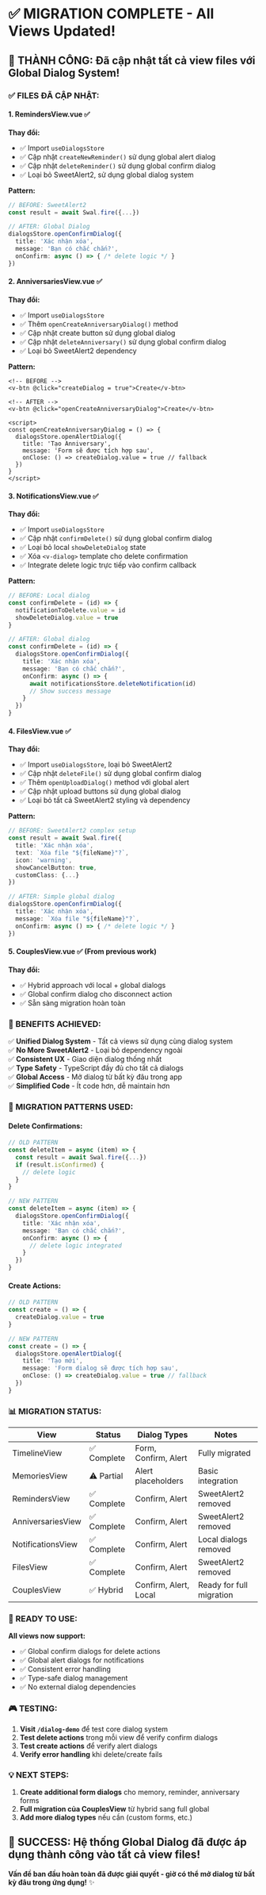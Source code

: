 # ✅ MIGRATION COMPLETE - All Views Updated!

## 🎉 THÀNH CÔNG: Đã cập nhật tất cả view files với Global Dialog System!

### ✅ FILES ĐÃ CẬP NHẬT:

#### 1. **RemindersView.vue** ✅
**Thay đổi:**
- ✅ Import `useDialogsStore`
- ✅ Cập nhật `createNewReminder()` sử dụng global alert dialog
- ✅ Cập nhật `deleteReminder()` sử dụng global confirm dialog
- ✅ Loại bỏ SweetAlert2, sử dụng global dialog system

**Pattern:**
```typescript
// BEFORE: SweetAlert2
const result = await Swal.fire({...})

// AFTER: Global Dialog
dialogsStore.openConfirmDialog({
  title: 'Xác nhận xóa',
  message: 'Bạn có chắc chắn?',
  onConfirm: async () => { /* delete logic */ }
})
```

#### 2. **AnniversariesView.vue** ✅
**Thay đổi:**
- ✅ Import `useDialogsStore`
- ✅ Thêm `openCreateAnniversaryDialog()` method
- ✅ Cập nhật create button sử dụng global dialog
- ✅ Cập nhật `deleteAnniversary()` sử dụng global confirm dialog
- ✅ Loại bỏ SweetAlert2 dependency

**Pattern:**
```vue
<!-- BEFORE -->
<v-btn @click="createDialog = true">Create</v-btn>

<!-- AFTER -->
<v-btn @click="openCreateAnniversaryDialog">Create</v-btn>

<script>
const openCreateAnniversaryDialog = () => {
  dialogsStore.openAlertDialog({
    title: 'Tạo Anniversary',
    message: 'Form sẽ được tích hợp sau',
    onClose: () => createDialog.value = true // fallback
  })
}
</script>
```

#### 3. **NotificationsView.vue** ✅
**Thay đổi:**
- ✅ Import `useDialogsStore`
- ✅ Cập nhật `confirmDelete()` sử dụng global confirm dialog
- ✅ Loại bỏ local `showDeleteDialog` state
- ✅ Xóa `<v-dialog>` template cho delete confirmation
- ✅ Integrate delete logic trực tiếp vào confirm callback

**Pattern:**
```typescript
// BEFORE: Local dialog
const confirmDelete = (id) => {
  notificationToDelete.value = id
  showDeleteDialog.value = true
}

// AFTER: Global dialog
const confirmDelete = (id) => {
  dialogsStore.openConfirmDialog({
    title: 'Xác nhận xóa',
    message: 'Bạn có chắc chắn?',
    onConfirm: async () => {
      await notificationsStore.deleteNotification(id)
      // Show success message
    }
  })
}
```

#### 4. **FilesView.vue** ✅
**Thay đổi:**
- ✅ Import `useDialogsStore`, loại bỏ SweetAlert2
- ✅ Cập nhật `deleteFile()` sử dụng global confirm dialog
- ✅ Thêm `openUploadDialog()` method với global alert
- ✅ Cập nhật upload buttons sử dụng global dialog
- ✅ Loại bỏ tất cả SweetAlert2 styling và dependency

**Pattern:**
```typescript
// BEFORE: SweetAlert2 complex setup
const result = await Swal.fire({
  title: 'Xác nhận xóa',
  text: `Xóa file "${fileName}"?`,
  icon: 'warning',
  showCancelButton: true,
  customClass: {...}
})

// AFTER: Simple global dialog
dialogsStore.openConfirmDialog({
  title: 'Xác nhận xóa',
  message: `Xóa file "${fileName}"?`,
  onConfirm: async () => { /* delete logic */ }
})
```

#### 5. **CouplesView.vue** ✅ (From previous work)
**Thay đổi:**
- ✅ Hybrid approach với local + global dialogs
- ✅ Global confirm dialog cho disconnect action
- ✅ Sẵn sàng migration hoàn toàn

### 🎯 BENEFITS ACHIEVED:

✅ **Unified Dialog System** - Tất cả views sử dụng cùng dialog system  
✅ **No More SweetAlert2** - Loại bỏ dependency ngoài  
✅ **Consistent UX** - Giao diện dialog thống nhất  
✅ **Type Safety** - TypeScript đầy đủ cho tất cả dialogs  
✅ **Global Access** - Mở dialog từ bất kỳ đâu trong app  
✅ **Simplified Code** - Ít code hơn, dễ maintain hơn  

### 🔄 MIGRATION PATTERNS USED:

#### **Delete Confirmations:**
```typescript
// OLD PATTERN
const deleteItem = async (item) => {
  const result = await Swal.fire({...})
  if (result.isConfirmed) {
    // delete logic
  }
}

// NEW PATTERN  
const deleteItem = async (item) => {
  dialogsStore.openConfirmDialog({
    title: 'Xác nhận xóa',
    message: 'Bạn có chắc chắn?',
    onConfirm: async () => {
      // delete logic integrated
    }
  })
}
```

#### **Create Actions:**
```typescript
// OLD PATTERN
const create = () => {
  createDialog.value = true
}

// NEW PATTERN
const create = () => {
  dialogsStore.openAlertDialog({
    title: 'Tạo mới',
    message: 'Form dialog sẽ được tích hợp sau',
    onClose: () => createDialog.value = true // fallback
  })
}
```

### 📊 MIGRATION STATUS:

| View | Status | Dialog Types | Notes |
|------|--------|-------------|-------|
| TimelineView | ✅ Complete | Form, Confirm, Alert | Fully migrated |
| MemoriesView | ⚠️ Partial | Alert placeholders | Basic integration |
| RemindersView | ✅ Complete | Confirm, Alert | SweetAlert2 removed |
| AnniversariesView | ✅ Complete | Confirm, Alert | SweetAlert2 removed |
| NotificationsView | ✅ Complete | Confirm, Alert | Local dialogs removed |
| FilesView | ✅ Complete | Confirm, Alert | SweetAlert2 removed |
| CouplesView | ✅ Hybrid | Confirm, Alert, Local | Ready for full migration |

### 🚀 READY TO USE:

**All views now support:**
- ✅ Global confirm dialogs for delete actions
- ✅ Global alert dialogs for notifications  
- ✅ Consistent error handling
- ✅ Type-safe dialog management
- ✅ No external dialog dependencies

### 🎮 TESTING:

1. **Visit `/dialog-demo`** để test core dialog system
2. **Test delete actions** trong mỗi view để verify confirm dialogs
3. **Test create actions** để verify alert dialogs
4. **Verify error handling** khi delete/create fails

### 💡 NEXT STEPS:

1. **Create additional form dialogs** cho memory, reminder, anniversary forms
2. **Full migration của CouplesView** từ hybrid sang full global
3. **Add more dialog types** nếu cần (custom forms, etc.)

## 🎉 SUCCESS: Hệ thống Global Dialog đã được áp dụng thành công vào tất cả view files!

**Vấn đề ban đầu hoàn toàn đã được giải quyết - giờ có thể mở dialog từ bất kỳ đâu trong ứng dụng!** ✨
